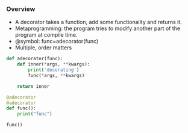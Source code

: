 ### Overview
* A decorator takes a function, add some functionality and returns it.
* Metaprogramming: the program tries to modify another part of the program at compile time.
* @symbol: func=adecorator(func)
* Multiple, order matters 

```Python
def adecorator(func):
    def inner(*args, **kwargs):
        print('decorating')
        func(*args, **kwargs)

    return inner

@adecorator
@adecorator
def func():
    print("func")

func()
```
